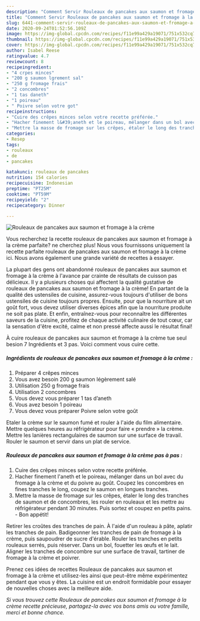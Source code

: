 ```yaml
---
description: "Comment Servir Rouleaux de pancakes aux saumon et fromage à la crème"
title: "Comment Servir Rouleaux de pancakes aux saumon et fromage à la crème"
slug: 6441-comment-servir-rouleaux-de-pancakes-aux-saumon-et-fromage-a-la-creme
date: 2020-09-24T01:52:56.109Z
image: https://img-global.cpcdn.com/recipes/f11e99a429a19071/751x532cq70/rouleaux-de-pancakes-aux-saumon-et-fromage-a-la-creme-photo-principale-de-la-recette.jpg
thumbnail: https://img-global.cpcdn.com/recipes/f11e99a429a19071/751x532cq70/rouleaux-de-pancakes-aux-saumon-et-fromage-a-la-creme-photo-principale-de-la-recette.jpg
cover: https://img-global.cpcdn.com/recipes/f11e99a429a19071/751x532cq70/rouleaux-de-pancakes-aux-saumon-et-fromage-a-la-creme-photo-principale-de-la-recette.jpg
author: Isabel Reese
ratingvalue: 4.7
reviewcount: 8
recipeingredient:
- "4 crpes minces"
- "200 g saumon lgrement sal"
- "250 g fromage frais"
- "2 concombres"
- "1 tas daneth"
- "1 poireau"
- " Poivre selon votre got"
recipeinstructions:
- "Cuire des crêpes minces selon votre recette préférée."
- "Hacher finement l&#39;aneth et le poireau, mélanger dans un bol avec du fromage à la crème et du poivre au goût. Coupez les concombres en fines tranches le long, coupez le saumon en longues tranches."
- "Mettre la masse de fromage sur les crêpes, étaler le long des tranches de saumon et de concombres, les rouler en rouleaux et les mettre au réfrigérateur pendant 30 minutes. Puis sortez et coupez en petits pains.  Bon appétit!"
categories:
- Resep
tags:
- rouleaux
- de
- pancakes

katakunci: rouleaux de pancakes 
nutrition: 154 calories
recipecuisine: Indonesian
preptime: "PT25M"
cooktime: "PT59M"
recipeyield: "2"
recipecategory: Dinner

---
```



![Rouleaux de pancakes aux saumon et fromage à la crème](https://img-global.cpcdn.com/recipes/f11e99a429a19071/751x532cq70/rouleaux-de-pancakes-aux-saumon-et-fromage-a-la-creme-photo-principale-de-la-recette.jpg)

Vous recherchez la recette rouleaux de pancakes aux saumon et fromage à la crème parfaite? ne cherchez plus! Nous vous fournissons uniquement la recette parfaite rouleaux de pancakes aux saumon et fromage à la crème ici. Nous avons également une grande variété de recettes à essayer.

La plupart des gens ont abandonné rouleaux de pancakes aux saumon et fromage à la crème à l'avance par crainte de résultats de cuisson pas délicieux. Il y a plusieurs choses qui affectent la qualité gustative de rouleaux de pancakes aux saumon et fromage à la crème! En partant de la qualité des ustensiles de cuisine, assurez-vous toujours d'utiliser de bons ustensiles de cuisine toujours propres. Ensuite, pour que la nourriture ait un goût fort, vous devez utiliser diverses épices afin que la nourriture produite ne soit pas plate. Et enfin, entraînez-vous pour reconnaître les différentes saveurs de la cuisine, profitez de chaque activité culinaire de tout cœur, car la sensation d'être excité, calme et non pressé affecte aussi le résultat final!

<!--inarticleads1-->

À cuire rouleaux de pancakes aux saumon et fromage à la crème tue seul besion 7 Ingrédients et 3 pas. Voici comment vous cuire cette.

##### Ingrédients de rouleaux de pancakes aux saumon et fromage à la crème :

1. Préparer 4 crêpes minces
1. Vous avez besoin 200 g saumon légèrement salé
1. Utilisation 250 g fromage frais
1. Utilisation 2 concombres
1. Vous devez vous préparer 1 tas d’aneth
1. Vous avez besoin 1 poireau
1. Vous devez vous préparer  Poivre selon votre goût


Etaler la crème sur le saumon fumé et rouler à l&#39;aide du film alimentaire. Mettre quelques heures au réfrigérateur pour faire « prendre » la crème. Mettre les lanières rectangulaires de saumon sur une surface de travail. Rouler le saumon et servir dans un plat de service. 

<!--inarticleads2-->

##### Rouleaux de pancakes aux saumon et fromage à la crème pas à pas :

1. Cuire des crêpes minces selon votre recette préférée.
1. Hacher finement l&#39;aneth et le poireau, mélanger dans un bol avec du fromage à la crème et du poivre au goût. Coupez les concombres en fines tranches le long, coupez le saumon en longues tranches.
1. Mettre la masse de fromage sur les crêpes, étaler le long des tranches de saumon et de concombres, les rouler en rouleaux et les mettre au réfrigérateur pendant 30 minutes. Puis sortez et coupez en petits pains. -  Bon appétit!


Retirer les croûtes des tranches de pain. À l&#39;aide d&#39;un rouleau à pâte, aplatir les tranches de pain. Badigeonner les tranches de pain de fromage à la crème, puis saupoudrer de sucre d&#39;érable. Rouler les tranches en petits rouleaux serrés, puis réserver. Dans un bol, fouetter les œufs et le lait. Aligner les tranches de concombre sur une surface de travail, tartiner de fromage à la crème et poivrer. 

<!--inarticleads1-->

<p>
Prenez ces idées de recettes Rouleaux de pancakes aux saumon et fromage à la crème et utilisez-les ainsi que peut-être même expérimentez pendant que vous y êtes. La cuisine est un endroit formidable pour essayer de nouvelles choses avec la meilleure aide.
</p>

<p>
<i>Si vous trouvez cette Rouleaux de pancakes aux saumon et fromage à la crème recette précieuse, partagez-la avec vos bons amis ou votre famille, merci et bonne chance.</i>
</p>
